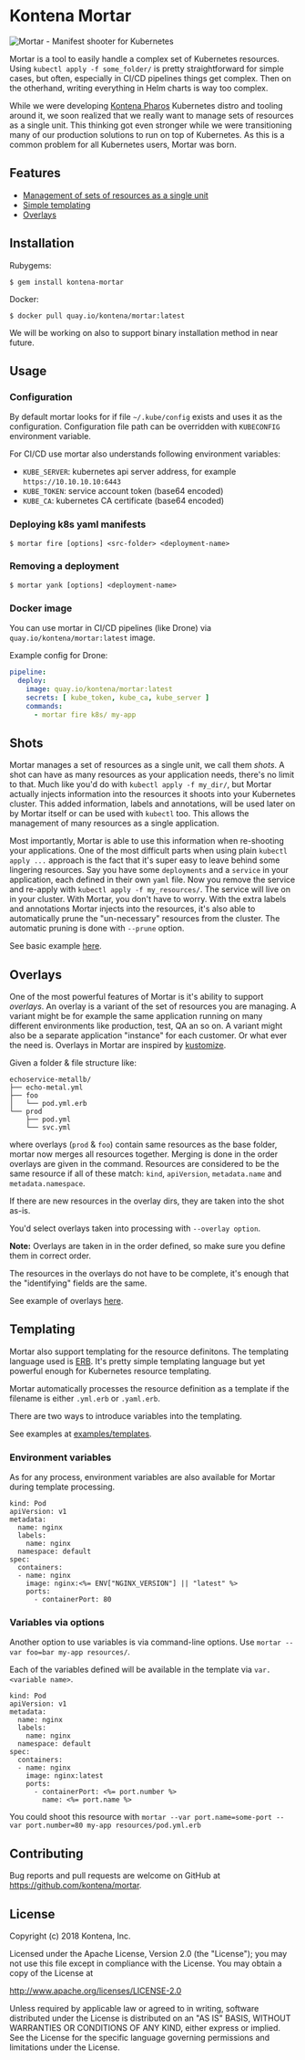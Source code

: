 # Kontena Mortar

![Mortar - Manifest shooter for Kubernetes](kontena-mortar.png)

Mortar is a tool to easily handle a complex set of Kubernetes resources. Using `kubectl apply -f some_folder/` is pretty straightforward for simple cases, but often, especially in CI/CD pipelines things get complex. Then on the otherhand, writing everything in Helm charts is way too complex.

While we were developing [Kontena Pharos](https://kontena.io/pharos) Kubernetes distro and tooling around it, we soon realized that we really want to manage sets of resources as a single unit. This thinking got even stronger while we were transitioning many of our production solutions to run on top of Kubernetes. As this is a common problem for all Kubernetes users, Mortar was born.

## Features

- [Management of sets of resources as a single unit](#shots)
- [Simple templating](#templating)
- [Overlays](#overlays)

## Installation

Rubygems:

`$ gem install kontena-mortar`

Docker:

`$ docker pull quay.io/kontena/mortar:latest`

We will be working on also to support binary installation method in near future.

## Usage

### Configuration

By default mortar looks for if file `~/.kube/config` exists and uses it as the configuration. Configuration file path can be overridden with `KUBECONFIG` environment variable.

For CI/CD use mortar also understands following environment variables:

- `KUBE_SERVER`: kubernetes api server address, for example `https://10.10.10.10:6443`
- `KUBE_TOKEN`: service account token (base64 encoded)
- `KUBE_CA`: kubernetes CA certificate (base64 encoded)

### Deploying k8s yaml manifests

```
$ mortar fire [options] <src-folder> <deployment-name>
```

### Removing a deployment

```
$ mortar yank [options] <deployment-name>
```

### Docker image

You can use mortar in CI/CD pipelines (like Drone) via `quay.io/kontena/mortar:latest` image.

Example config for Drone:

```yaml
pipeline:
  deploy:
    image: quay.io/kontena/mortar:latest
    secrets: [ kube_token, kube_ca, kube_server ]
    commands:
      - mortar fire k8s/ my-app

```

## Shots

Mortar manages a set of resources as a single unit, we call them *shots*. A shot can have as many resources as your application needs, there's no limit to that. Much like you'd do with `kubectl apply -f my_dir/`, but Mortar actually injects information into the resources it shoots into your Kubernetes cluster. This added information, labels and annotations, will be used later on by Mortar itself or can be used with `kubectl` too. This allows the management of many resources as a single application.

Most importantly, Mortar is able to use this information when re-shooting your applications. One of the most difficult parts when using plain `kubectl apply ...` approach is the fact that it's super easy to leave behind some lingering resources. Say you have some `deployments` and a `service` in your application, each defined in their own `yaml` file. Now you remove the service and re-apply with `kubectl apply -f my_resources/`. The service will live on in your cluster. With Mortar, you don't have to worry. With the extra labels and annotations Mortar injects into the resources, it's also able to automatically prune the "un-necessary" resources from the cluster. The automatic pruning is done with `--prune` option.

See basic example [here](/examples/basic).

## Overlays

One of the most powerful features of Mortar is it's ability to support *overlays*. An overlay is a variant of the set of resources you are managing. A variant might be for example the same application running on many different environments like production, test, QA an so on. A variant might also be a separate application "instance" for each customer. Or what ever the need is. Overlays in Mortar are inspired by [kustomize](https://github.com/kubernetes-sigs/kustomize).

Given a folder & file structure like:
```
echoservice-metallb/
├── echo-metal.yml
├── foo
│   └── pod.yml.erb
└── prod
    ├── pod.yml
    └── svc.yml
```

where overlays (`prod` & `foo`) contain same resources as the base folder, mortar now merges all resources together. Merging is done in the order overlays are given in the command. Resources are considered to be the same resource if all of these match: `kind`, `apiVersion`, `metadata.name` and `metadata.namespace`.

If there are new resources in the overlay dirs, they are taken into the shot as-is.

You'd select overlays taken into processing with `--overlay option`.

**Note:** Overlays are taken in in the order defined, so make sure you define them in correct order.

The resources in the overlays do not have to be complete, it's enough that the "identifying" fields are the same.

See example of overlays [here](/examples/overlays).

## Templating

Mortar also support templating for the resource definitons. The templating language used is [ERB](https://en.wikipedia.org/wiki/ERuby). It's pretty simple templating language but yet powerful enough for Kubernetes resource templating.

Mortar automatically processes the resource definition as a template if the filename is either `.yml.erb` or `.yaml.erb`.

There are two ways to introduce variables into the templating.

See examples at [examples/templates](examples/templates).

### Environment variables

As for any process, environment variables are also available for Mortar during template processing.

```
kind: Pod
apiVersion: v1
metadata:
  name: nginx
  labels:
    name: nginx
  namespace: default
spec:
  containers:
  - name: nginx
    image: nginx:<%= ENV["NGINX_VERSION"] || "latest" %>
    ports:
      - containerPort: 80
```

### Variables via options

Another option to use variables is via command-line options. Use `mortar --var foo=bar my-app resources/`.

Each of the variables defined will be available in the template via `var.<variable name>`.

```
kind: Pod
apiVersion: v1
metadata:
  name: nginx
  labels:
    name: nginx
  namespace: default
spec:
  containers:
  - name: nginx
    image: nginx:latest
    ports:
      - containerPort: <%= port.number %>
        name: <%= port.name %>
```

You could shoot this resource with `mortar --var port.name=some-port --var port.number=80 my-app resources/pod.yml.erb`


## Contributing

Bug reports and pull requests are welcome on GitHub at https://github.com/kontena/mortar.

## License

Copyright (c) 2018 Kontena, Inc.

Licensed under the Apache License, Version 2.0 (the "License"); you may not use this file except in compliance with the License. You may obtain a copy of the License at

http://www.apache.org/licenses/LICENSE-2.0

Unless required by applicable law or agreed to in writing, software distributed under the License is distributed on an "AS IS" BASIS, WITHOUT WARRANTIES OR CONDITIONS OF ANY KIND, either express or implied. See the License for the specific language governing permissions and limitations under the License.
